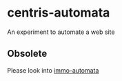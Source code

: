 # centris-automata
An experiment to automate a web site

## Obsolete

Please look into [immo-automata](https://github.com/ArnaudBuchholz/immo-automata)

